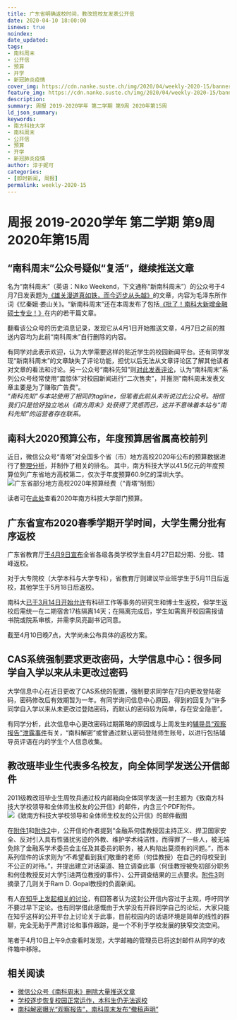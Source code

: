 ```yaml
---
title: 广东省明确返校时间，教改班校友发表公开信
date: 2020-04-10 18:00:00
isnews: true
noindex:
date_updated:
tags:
- 南科周末
- 公开信
- 预算
- 开学
- 新冠肺炎疫情
cover_img: https://cdn.nanke.suste.ch/img/2020/04/weekly-2020-15/banner.png
feature_img: https://cdn.nanke.suste.ch/img/2020/04/weekly-2020-15/banner.png
description:
summary: 周报 2019-2020学年 第二学期 第9周 2020年第15周
ld_json_summary:
keywords:
- 南方科技大学
- 南科周末
- 公开信
- 预算
- 开学
- 新冠肺炎疫情
author: 淳于妮可
categories:
- [即时新闻, 周报]
permalink: weekly-2020-15
---
```

# 周报 2019-2020学年 第二学期 第9周 2020年第15周
## “南科周末”公众号疑似“复活”，继续推送文章
名为“南科周末”（英语：Niko Weekend，下文通称“新南科周末”）的公众号于4月7日发表题为[《雄关漫道真如铁，而今迈步从头越》](https://mp.weixin.qq.com/s/zMbVTE_yC902vzE76p162g)的文章，内容为毛泽东所作词《忆秦娥·娄山关》。“新南科周末”还在本周发布了包括[《批了！南科大新增金融硕士专业！》](https://mp.weixin.qq.com/s/zMbVTE_yC902vzE76p162g)在内的若干篇文章。

翻看该公众号的历史消息记录，发现它从4月1日开始推送文章，4月7日之前的推送内容均为此前“南科周末”自行删除的内容。

有同学对此表示欢迎，认为大学需要这样的贴近学生的校园新闻平台。还有同学发现“新南科周末”的文章缺失了评论功能，担忧以后无法从文章评论区了解其他读者对文章的看法和讨论。另一公众号“南科先知”则[对此发表评论](https://mp.weixin.qq.com/s/hVDWHH4qssUDQTq1xdDHOA)，认为“南科周末”系列公众号经常使用“震惊体”对校园新闻进行“二次售卖”，并推测"南科周末发表文章主要是为了赚取广告费”。\
*“南科先知”与本站使用了相同的tagline，但笔者此前从未听说过此公众号。相信我们只是恰好独立地从《南方周末》处获得了灵感而已，这并不意味着本站与“南科先知”的运营者存在联系。*

## 南科大2020预算公布，年度预算居省属高校前列
近日，微信公众号“青塔”对全国多个省（市）地方高校2020年公布的预算数据进行了[整理分析](https://mp.weixin.qq.com/s/y0GWDPxD7dg2zgRxJzzNtA)，并制作了相关的排名。
其中，南方科技大学以41.5亿元的年度预算位列广东省地方高校第二，仅次于年度预算60.9亿的深圳大学。
![广东省部分地方高校2020年预算经费（“青塔”制图）](https://cdn.nanke.suste.ch/img/2020/04/weekly-2020-15/rank-guangdong.png)

读者可在[此处](http://www.sz.gov.cn/cn/xxgk/zfxxgj/zjxx/gbmczyjs/content/post_6666510.html)查看2020年南方科技大学部门预算。

## 广东省宣布2020春季学期开学时间，大学生需分批有序返校
广东省教育厅[于4月9日宣布](http://edu.gd.gov.cn/zxzx/tpxw/content/post_2968731.html)全省各级各类学校学生自4月27日起分期、分批、错峰返校。

对于大专院校（大学本科与大学专科），省教育厅则建议毕业班学生于5月11日后返校，其他学生于5月18日后返校。

南科大[已于3月14日开始允许](/2020/03/14/sustech-return-to-normal/)有科研工作等事务的研究生和博士生返校，但学生返校后需统一在二期宿舍17栋隔离14天；在隔离完成后，学生如需离开校园需报请书院或院系审核，并需李凤亮副书记同意。

截至4月10日晚7点，大学尚未公布具体的返校方案。

## CAS系统强制要求更改密码，大学信息中心：很多同学自入学以来从未更改过密码
大学信息中心在近日更改了CAS系统的配置，强制要求同学在7日内更改登陆密码，密码修改后有效期暂为一年。有同学询问信息中心原因，得到的回复为“许多同学自入学以来从未更改过登陆密码，而默认的密码较为简单，存在安全隐患”。

有同学分析，此次信息中心更改密码过期策略的原因或与上周发生的[辅导员“观察报告”泄露事件](/2020/04/03/weekly-2020-14/)有关，“南科解密”或曾通过默认密码登陆师生账号，以进行包括辅导员评语在内的学生个人信息收集。

## 教改班毕业生代表多名校友，向全体同学发送公开信邮件

2011级教改班毕业生周牧兵通过校内邮箱向全体同学发送一封主题为《致南方科技大学校领导和全体师生校友的公开信》的邮件，内含三个PDF附件。
![《致南方科技大学校领导和全体师生校友的公开信》的邮件截图](https://cdn.nanke.suste.ch/img/2020/04/weekly-2020-15/email-screenshot.png)

在[附件1](https://cdn.suste.ch/doc/nanke/2020/04/致南方科技大学校领导和全体师生校友的公开信_20200327.pdf)和[附件2](https://cdn.suste.ch/doc/nanke/2020/04/致南方科技大学校领导和全体师生校友的公开信_20200409.pdf)中，公开信的作者提到“金融系何佳教授因主持正义、捍卫国家安全、反对引入具有性骚扰劣迹的外教、维护学术纯洁性，而得罪了一些人，被无端免除了金融系学术委员会主任及其委员的职务，被人构陷出莫须有的问题。”，而本系列信件的诉求则为“不希望看到我们敬重的老师（何佳教授）在自己的母校受到不公正的对待。”，并提出建立对话渠道、独立调查此事（何佳教授被免初部分职务和何佳教授反对大学引进两位教授的事件）、公开调查结果的三点要求。[附件3](https://cdn.suste.ch/doc/nanke/2020/04/附件_有关Ram_D._Gopal教授的新闻报道_20200409.pdf)则摘录了几则关于Ram D. Gopal教授的负面新闻。

有人[在知乎上发起相关的讨论](https://www.zhihu.com/question/386544031)，有回答者认为这封公开信内容过于主观，呼吁同学不要过早下定论。也有同学借此感慨由于大学没有开辟同学自己的论坛，大家只能在知乎这样的公开平台上讨论关于此事，目前校园内的话语环境是简单的线性的群聊，完全无助于严肃讨论和事件跟踪，是一个不利于学校发展的狭窄交流空间。

笔者于4月10日上午9点查看时发现，大学邮箱的管理员已将这封邮件从同学的收件箱中移除。



## 相关阅读
- [微信公众号《南科周末》删除大量推送文章](/2020/03/28/sustech-weekly-deletes-posts/)
- [学校逐步恢复校园正常运作，本科生仍无法返校](/2020/03/14/sustech-return-to-normal/)
- [南科解密曝光“观察报告”，南科周末发布“撤稿声明”](/2020/04/03/weekly-2020-14/)

